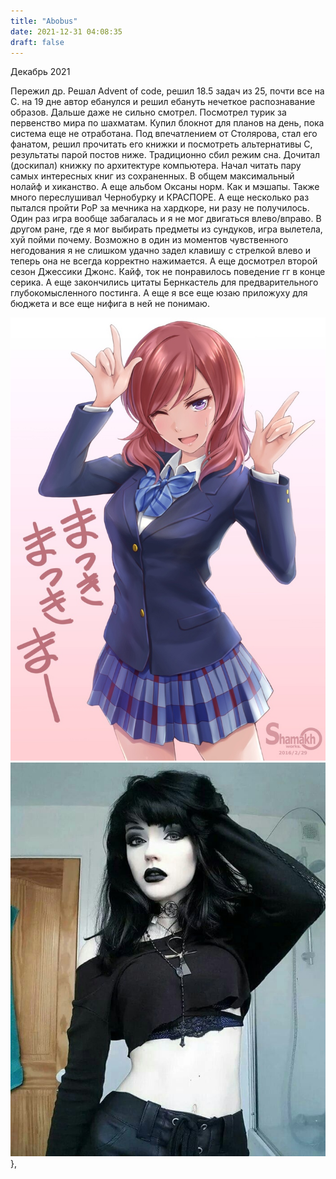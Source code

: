 ```yaml
---
title: "Abobus"
date: 2021-12-31 04:08:35
draft: false
---
```


Декабрь 2021

Пережил др. Решал Advent of code, решил 18.5 задач из 25, почти все на С. на 19 дне автор ебанулся и решил ебануть нечеткое распознавание образов. Дальше даже не сильно смотрел. Посмотрел турик за первенство мира по шахматам. Купил блокнот для планов на день, пока система еще не отработана. Под впечатлением от Столярова, стал его фанатом, решил прочитать его книжки и посмотреть альтернативы C, результаты парой постов ниже. Традиционно сбил режим сна. Дочитал (доскипал) книжку по архитектуре компьютера. Начал читать пару самых интересных книг из сохраненных.
В общем максимальный нолайф и хиканство.
А еще альбом Оксаны норм. Как и мэшапы. Также много переслушивал Чернобурку и КРАСПОРЕ.
А еще несколько раз пытался пройти РоР за мечника на хардкоре, ни разу не получилось. Один раз игра вообще забагалась и я не мог двигаться влево/вправо. В другом ране, где я мог выбирать предметы из сундуков, игра вылетела, хуй пойми почему. Возможно в один из моментов чувственного негодования я не слишком удачно задел клавишу с стрелкой влево и теперь она не всегда корректно нажимается.
А еще досмотрел второй сезон Джессики Джонс. Кайф, ток не понравилось поведение гг в конце серика.
А еще закончились цитаты Бернкастель для предварительного глубокомысленного постинга.
А еще я все еще юзаю приложуху для бюджета и все еще нифига в ней не понимаю.

![](/img/vk/oDjMFjQRRsg.jpg)
![](/img/vk/hTEJzYfJfbk.jpg)
     },
